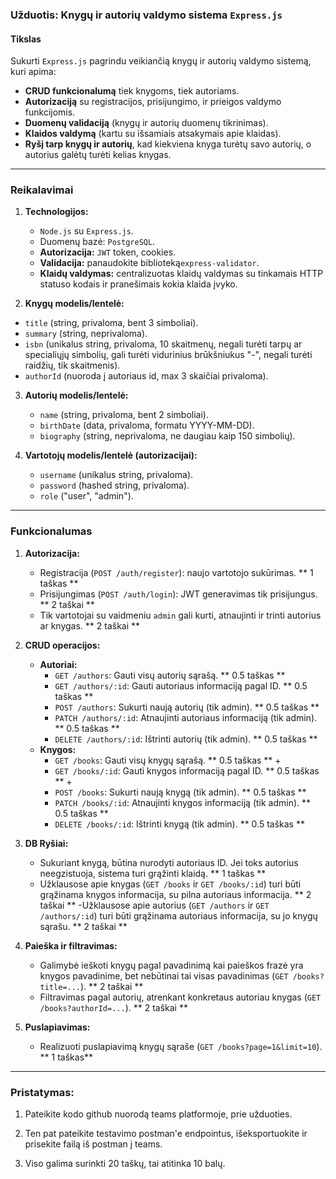 ### Užduotis: Knygų ir autorių valdymo sistema `Express.js`

#### Tikslas

Sukurti `Express.js` pagrindu veikiančią knygų ir autorių valdymo sistemą, kuri apima:

- **CRUD funkcionalumą** tiek knygoms, tiek autoriams.
- **Autorizaciją** su registracijos, prisijungimo, ir prieigos valdymo funkcijomis.
- **Duomenų validaciją** (knygų ir autorių duomenų tikrinimas).
- **Klaidos valdymą** (kartu su išsamiais atsakymais apie klaidas).
- **Ryšį tarp knygų ir autorių**, kad kiekviena knyga turėtų savo autorių, o autorius galėtų turėti kelias knygas.

---

### Reikalavimai

1. **Technologijos:**

   - `Node.js` su `Express.js`.
   - Duomenų bazė: `PostgreSQL`.
   - **Autorizacija:** `JWT` token, cookies.
   - **Validacija:** panaudokite biblioteką`express-validator`.
   - **Klaidų valdymas:** centralizuotas klaidų valdymas su tinkamais HTTP statuso kodais ir pranešimais kokia klaida įvyko.

2. **Knygų modelis/lentelė:**
  - `title` (string, privaloma, bent 3 simboliai).
  - `summary` (string, neprivaloma).
  - `isbn` (unikalus string, privaloma, 10 skaitmenų, negali turėti tarpų ar specialiųjų simbolių, gali turėti vidurinius brūkšniukus "-", negali turėti raidžių, tik skaitmenis).
  - `authorId` (nuoroda į autoriaus id, max 3 skaičiai privaloma).

3. **Autorių modelis/lentelė:**
   - `name` (string, privaloma, bent 2 simboliai).
   - `birthDate` (data, privaloma, formatu YYYY-MM-DD).
   - `biography` (string, neprivaloma, ne daugiau kaip 150 simbolių).

4. **Vartotojų modelis/lentelė (autorizacijai):**
   - `username` (unikalus string, privaloma).
   - `password` (hashed string, privaloma).
   - `role` ("user", "admin").

---

### Funkcionalumas

1. **Autorizacija:**

   - Registracija (`POST /auth/register`): naujo vartotojo sukūrimas. ** 1 taškas **
   - Prisijungimas (`POST /auth/login`): JWT generavimas tik prisijungus. ** 2 taškai **
   - Tik vartotojai su vaidmeniu `admin` gali kurti, atnaujinti ir trinti autorius ar knygas. ** 2 taškai **

2. **CRUD operacijos:**

   - **Autoriai:**
     - `GET /authors`: Gauti visų autorių sąrašą. ** 0.5 taškas **
     - `GET /authors/:id`: Gauti autoriaus informaciją pagal ID. ** 0.5 taškas **
     - `POST /authors`: Sukurti naują autorių (tik admin). ** 0.5 taškas **
     - `PATCH /authors/:id`: Atnaujinti autoriaus informaciją (tik admin). ** 0.5 taškas **
     - `DELETE /authors/:id`: Ištrinti autorių (tik admin). ** 0.5 taškas **
   - **Knygos:**
     - `GET /books`: Gauti visų knygų sąrašą. ** 0.5 taškas **            + 
     - `GET /books/:id`: Gauti knygos informaciją pagal ID. ** 0.5 taškas **         + 
     - `POST /books`: Sukurti naują knygą (tik admin). ** 0.5 taškas **
     - `PATCH /books/:id`: Atnaujinti knygos informaciją (tik admin). ** 0.5 taškas **
     - `DELETE /books/:id`: Ištrinti knygą (tik admin). ** 0.5 taškas **

3. **DB Ryšiai:**

   - Sukuriant knygą, būtina nurodyti autoriaus ID. Jei toks autorius neegzistuoja, sistema turi grąžinti klaidą.  ** 1 taškas **
   - Užklausose apie knygas (`GET /books` ir `GET /books/:id`) turi būti grąžinama knygos informacija, su pilna autoriaus informacija. ** 2 taškai **
   -Užklausose apie autorius (`GET /authors` ir `GET /authors/:id`) turi būti grąžinama autoriaus informacija, su jo knygų sąrašu. ** 2 taškai **

5. **Paieška ir filtravimas:**

   - Galimybė ieškoti knygų pagal pavadinimą kai paieškos frazė yra knygos pavadinime, bet nebūtinai tai visas pavadinimas (`GET /books?title=...`). ** 2 taškai **
   - Filtravimas pagal autorių, atrenkant konkretaus autoriau knygas (`GET /books?authorId=...`). ** 2 taškai **

6. **Puslapiavimas:**

   - Realizuoti puslapiavimą knygų sąraše (`GET /books?page=1&limit=10`). ** 1 taškas**

---

### Pristatymas:

1. Pateikite kodo github nuorodą teams platformoje, prie užduoties.

2. Ten pat pateikite testavimo postman'e endpointus, išeksportuokite ir prisekite failą iš postman į teams.

3. Viso galima surinkti 20 taškų, tai atitinka 10 balų.



